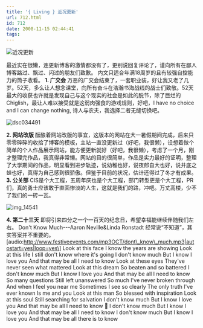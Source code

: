 ```yaml
---
title: '{ Living } 近况更新'
url: 712.html
id: 712
date: 2008-11-15 02:44:41
tags:
---
```


![近况更新](http://cai13.info/blog_pic/2008/11/living1.jpg "近况更新")

最近实在很懒，连更新博客的激情都没有了，更别说回复评论了，谨向所有在鄙人博客路过、飘过、闪过的朋友们致歉。 内文只适合年满18周岁的且有较强自控能力的筒子收看。 **1\. 广交会** 万恶的广交会结束了，一套职业装，好让我又老了几岁。52天，多么让人想念课堂，向所有奋斗在浩瀚书海战线的战士们致敬。52天最大的收获也许就是发现自己与这个现实的社会是如此的脱节，除了巨烂的Chiglish，最让人难以接受就是这弱肉强食的游戏规则，好吧，I have no choice and I can change nothing, 诗人与农夫，我选择二者无缝切换吧。

![](http://cai13.info/blog_pic/2008/11/dsc034491.jpg "dsc034491")

**2\. 网站改版** 酝酿着网站改版的事宜，这版本的网站在大一暑假期间完成，后来只零零碎碎的收拾了博客的模板，主站一直没更新过（好吧，我很懒），设想着做个简单的个人作品展示网站，能方便更新就好（好吧，我很懒），考虑了一个月，刚才整理完作品，我真得非常懒。网站的目的很简单，作品是实力最好的证明，整理了大学期间的作品，明显看到进步轨迹，说幼稚也好，说夜郎自大也好，说井底之蛙也好，真得为自己感到很骄傲。但鉴于目前的状况，估计还得过了冬才有成果。 **3\. 公关部** CIS是个大工程，五周年庆也是个大工程，部门转型更是个大工程，PR们，真的勇士应该敢于直面惨淡的人生，这就是我们的路，冲吧。万丈高楼，少不了我们的一砖一瓦。

![](http://cai13.info/blog_pic/2008/11/img_14541.jpg "img_14541")

**4\. 第二十三天** 即将引来四分之一个一百天的纪念日，希望幸福能继续伴随我们左右。 Don't Know Much---Aaron Neville&Linda Ronstadt  经常说“不知道”，其实答案并不重要的。 \[audio:http://www.festiveevents.com/mp3OCT/dont\_know\_much.mp3|autostart=yes|loop=yes\] Look at this face I know the years are showing Look at this life I still don't know where it's going I don't know much But I know I love you And that may be all I need to know Look at these eyes They've never seen what mattered Look at this dream So beaten and so battered I don't know much But I know I love you And that may be all I need to know So many questions Still left unanswered So much I've never broken through And when I feel you near me Sometimes I see so clearly The only truth I've ever known Is me and you Look at this man So blessed with inspiration Look at this soul Still searching for salvation I don't know much But I know I love you And that may be all I need to know  I don't know much But I know I love you And that may be all I need to know I don't know much But I know I love you And that may be all there is to know